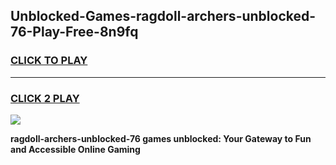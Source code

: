 
## Unblocked-Games-ragdoll-archers-unblocked-76-Play-Free-8n9fq
<h3>
<a href="https://premium76.site?title=ragdoll-archers-unblocked-76&ref=18A1">CLICK TO PLAY</a></h3>
<hr>

<h3>
<a href="https://premium76.site?title=ragdoll-archers-unblocked-76&ref=18A1">CLICK 2 PLAY</a>
  
</h3>

<a href="https://premium76.site?title=ragdoll-archers-unblocked-76&ref=18A1"><img src="https://clearcache.store/games.png"></a>


**ragdoll-archers-unblocked-76 games unblocked: Your Gateway to Fun and Accessible Online Gaming**
